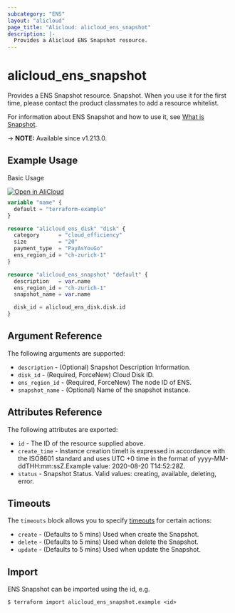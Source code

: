 ```yaml
---
subcategory: "ENS"
layout: "alicloud"
page_title: "Alicloud: alicloud_ens_snapshot"
description: |-
  Provides a Alicloud ENS Snapshot resource.
---
```


# alicloud_ens_snapshot

Provides a ENS Snapshot resource. Snapshot. When you use it for the first time, please contact the product classmates to add a resource whitelist.

For information about ENS Snapshot and how to use it, see [What is Snapshot](https://www.alibabacloud.com/help/en/ens/developer-reference/api-createsnapshot).

-> **NOTE:** Available since v1.213.0.

## Example Usage

Basic Usage

<div style="display: block;margin-bottom: 40px;"><div class="oics-button" style="float: right;position: absolute;margin-bottom: 10px;">
  <a href="https://api.aliyun.com/api-tools/terraform?resource=alicloud_ens_snapshot&exampleId=6f6f2605-0c5c-6362-2efb-c4e990f469f511443b4a&activeTab=example&spm=docs.r.ens_snapshot.0.6f6f26050c&intl_lang=EN_US" target="_blank">
    <img alt="Open in AliCloud" src="https://img.alicdn.com/imgextra/i1/O1CN01hjjqXv1uYUlY56FyX_!!6000000006049-55-tps-254-36.svg" style="max-height: 44px; max-width: 100%;">
  </a>
</div></div>

```terraform
variable "name" {
  default = "terraform-example"
}

resource "alicloud_ens_disk" "disk" {
  category      = "cloud_efficiency"
  size          = "20"
  payment_type  = "PayAsYouGo"
  ens_region_id = "ch-zurich-1"
}

resource "alicloud_ens_snapshot" "default" {
  description   = var.name
  ens_region_id = "ch-zurich-1"
  snapshot_name = var.name

  disk_id = alicloud_ens_disk.disk.id
}
```

## Argument Reference

The following arguments are supported:
* `description` - (Optional) Snapshot Description Information.
* `disk_id` - (Required, ForceNew) Cloud Disk ID.
* `ens_region_id` - (Required, ForceNew) The node ID of ENS.
* `snapshot_name` - (Optional) Name of the snapshot instance.

## Attributes Reference

The following attributes are exported:
* `id` - The ID of the resource supplied above.
* `create_time` - Instance creation timeIt is expressed in accordance with the ISO8601 standard and uses UTC +0 time in the format of yyyy-MM-ddTHH:mm:ssZ.Example value: 2020-08-20 T14:52:28Z.
* `status` - Snapshot Status. Valid values: creating, available, deleting, error.

## Timeouts

The `timeouts` block allows you to specify [timeouts](https://www.terraform.io/docs/configuration-0-11/resources.html#timeouts) for certain actions:
* `create` - (Defaults to 5 mins) Used when create the Snapshot.
* `delete` - (Defaults to 5 mins) Used when delete the Snapshot.
* `update` - (Defaults to 5 mins) Used when update the Snapshot.

## Import

ENS Snapshot can be imported using the id, e.g.

```shell
$ terraform import alicloud_ens_snapshot.example <id>
```